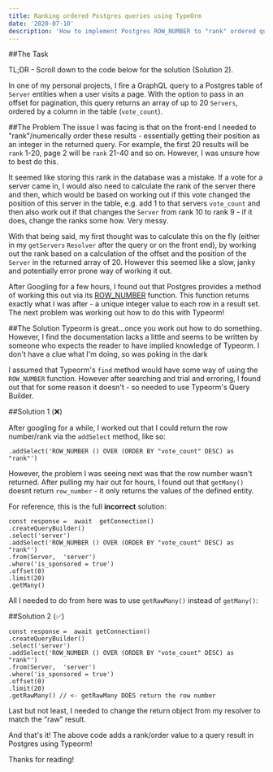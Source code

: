 ```yaml
---
title: Ranking ordered Postgres queries using TypeOrm
date: '2020-07-10'
description: 'How to implement Postgres ROW_NUMBER to "rank" ordered queries using TypeOrm'
---
```


##The Task

TL;DR - Scroll down to the code below for the solution (Solution 2).

In one of my personal projects, I fire a GraphQL query to a Postgres table of `Server` entities when a user visits a page. With the option to pass in an offset for pagination, this query returns an array of up to 20 `Servers`, ordered by a column in the table (`vote_count`).

##The Problem
The issue I was facing is that on the front-end I needed to "rank"/numerically order these results - essentially getting their position as an integer in the returned query. For example, the first 20 results will be `rank` 1-20, page 2 will be `rank` 21-40 and so on. However, I was unsure how to best do this.

It seemed like storing this rank in the database was a mistake. If a vote for a server came in, I would also need to calculate the rank of the server there and then, which would be based on working out if this vote changed the position of this server in the table, e.g. add 1 to that servers `vote_count` and then also work out if that changes the `Server` from rank 10 to rank 9 - if it does, change the ranks some how. Very messy.

With that being said, my first thought was to calculate this on the fly (either in my `getServers` `Resolver` after the query or on the front end), by working out the rank based on a calculation of the offset and the position of the `Server` in the returned array of 20. However this seemed like a slow, janky and potentially error prone way of working it out.

After Googling for a few hours, I found out that Postgres provides a method of working this out via its [ROW_NUMBER](https://www.postgresqltutorial.com/postgresql-row_number/) function. This function returns exactly what I was after - a unique integer value to each row in a result set.
The next problem was working out how to do this with Typeorm!

##The Solution
Typeorm is great...once you work out how to do something. However, I find the documentation lacks a little and seems to be written by someone who expects the reader to have implied knowledge of Typeorm. I don't have a clue what I'm doing, so was poking in the dark

I assumed that Typeorm's `find` method would have some way of using the `ROW_NUMBER` function. However after searching and trial and erroring, I found out that for some reason it doesn't - so needed to use Typeorm's Query Builder.

##Solution 1 (❌)

After googling for a while, I worked out that I could return the row number/rank via the `addSelect` method, like so:

`.addSelect('ROW_NUMBER () OVER (ORDER BY "vote_count" DESC) as "rank"')`

However, the problem I was seeing next was that the row number wasn't returned. After pulling my hair out for hours, I found out that `getMany()` doesnt return `row_number` - it only returns the values of the defined entity.

For reference, this is the full **incorrect** solution:

```
const response =  await  getConnection()
.createQueryBuilder()
.select('server')
.addSelect('ROW_NUMBER () OVER (ORDER BY "vote_count" DESC) as "rank"')
.from(Server,  'server')
.where('is_sponsored = true')
.offset(0)
.limit(20)
.getMany()
```

All I needed to do from here was to use `getRawMany()` instead of `getMany()`:

##Solution 2 (✅)

```
const response =  await getConnection()
.createQueryBuilder()
.select('server')
.addSelect('ROW_NUMBER () OVER (ORDER BY "vote_count" DESC) as "rank"')
.from(Server,  'server')
.where('is_sponsored = true')
.offset(0)
.limit(20)
.getRawMany() // <- getRawMany DOES return the row number
```

Last but not least, I needed to change the return object from my resolver to match the "raw" result.

And that's it! The above code adds a rank/order value to a query result in Postgres using Typeorm!

Thanks for reading!
